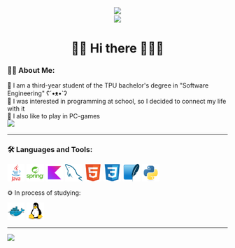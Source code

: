 <div id="header" align="center">
  <img src="https://steamuserimages-a.akamaihd.net/ugc/2495635126620123466/76BF4C5EDEADFE31CF670E500D59C33652193A93/" width="500"> <br>
    <a href="https://gitlab.com/MrToogle"><img src="https://img.shields.io/badge/GitLab-mediumpurple?logo=gitlab&logoColor=orange"></a>
  <h1>🐉🏰 Hi there 🏰🧙‍♂️</h1>
</div>
<div>
  <h3>👨‍💻 About Me:</h3>
  <p>
    🌲 I am a third-year student of the TPU bachelor's degree in "Software Engineering"  ʕ´•ᴥ•`ʔ<br>
    🌳 I was interested in programming at school, so I decided to connect my life with it<br>
    🌴 I also like to play in PC-games<br>
    <a href="https://steamcommunity.com/profiles/76561199394767668/"><img src="https://img.shields.io/badge/Steam-darkblue?logo=steam&logoColor=white&style=plastic"></a>
  </p>
  <hr>
</div>
<div>
  <h3>🛠️ Languages and Tools:</h3>
  <img src="https://raw.githubusercontent.com/MrTOOGLE/MrTOOGLE/f7ef5a38aeb005b24368508b39b16a4c29295c0a/img/java-original-wordmark.svg" width="40" height="40">
  <img src="https://raw.githubusercontent.com/MrTOOGLE/MrTOOGLE/f7ef5a38aeb005b24368508b39b16a4c29295c0a/img/spring-original-wordmark.svg" width="40" height="40">
  <img src="https://raw.githubusercontent.com/MrTOOGLE/MrTOOGLE/f7ef5a38aeb005b24368508b39b16a4c29295c0a/img/kotlin-original.svg" width="40" height="40">
  <img src="https://raw.githubusercontent.com/MrTOOGLE/MrTOOGLE/f7ef5a38aeb005b24368508b39b16a4c29295c0a/img/mysql-original.svg" width="40" height="40">
  <img src="https://raw.githubusercontent.com/MrTOOGLE/MrTOOGLE/f7ef5a38aeb005b24368508b39b16a4c29295c0a/img/html5-original.svg" width="40" height="40">
  <img src="https://raw.githubusercontent.com/MrTOOGLE/MrTOOGLE/f7ef5a38aeb005b24368508b39b16a4c29295c0a/img/css3-original.svg" width="40" height="40">
  <img src="https://raw.githubusercontent.com/MrTOOGLE/MrTOOGLE/f7ef5a38aeb005b24368508b39b16a4c29295c0a/img/sqlite-original.svg" width="40" height="40">
  <img src="https://raw.githubusercontent.com/MrTOOGLE/MrTOOGLE/f7ef5a38aeb005b24368508b39b16a4c29295c0a/img/python-original.svg" width="40" height="40">
  <br><p>⚙️ In process of studying:</p>
  <img src="https://raw.githubusercontent.com/MrTOOGLE/MrTOOGLE/c1e5b2f81da6ebe753e4421fa4ff5a9571a6ef50/img/docker-original.svg" width="40" height="40">
  <img src="https://raw.githubusercontent.com/MrTOOGLE/MrTOOGLE/2566a92b463610be909b37586a68b6f38b71ed35/img/linux-original.svg" width="40" height="40">
  <hr>
  <img src="https://github-readme-stats-one-beige-52.vercel.app/api/top-langs/?username=MrTOOGLE&layout=donut&theme=vision-friendly-dark">
</div>
